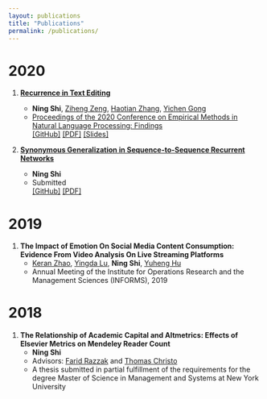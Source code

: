 ```yaml
---
layout: publications
title: "Publications"
permalink: /publications/
---
```

# 2020
1. [**Recurrence in Text Editing**](https://www.aclweb.org/anthology/2020.findings-emnlp.159)
      * **Ning Shi**, [Ziheng Zeng](https://www.linkedin.com/in/ziheng-zeng-60532a179/), [Haotian Zhang](https://www.linkedin.com/in/haotian01/), [Yichen Gong](https://www.linkedin.com/in/yichengong1/)
      * [Proceedings of the 2020 Conference on Empirical Methods in Natural Language Processing: Findings](https://www.aclweb.org/anthology/volumes/2020.findings-emnlp/)  
      [[GitHub]](https://github.com/ShiningLab/Recurrent-Text-Editing) [[PDF]](https://www.aclweb.org/anthology/2020.findings-emnlp.159.pdf) [[Slides]](/assets/slides/Recurrent_Inference_in_Text_Editing.pdf)

2. [**Synonymous Generalization in Sequence-to-Sequence Recurrent Networks**](https://arxiv.org/abs/2003.06658)
      * **Ning Shi**
      * Submitted  
      [[GitHub]](https://github.com/MrShininnnnn/CECW) [[PDF]](https://arxiv.org/pdf/2003.06658.pdf)

# 2019
1. **The Impact of Emotion On Social Media Content Consumption: Evidence From Video Analysis On Live Streaming Platforms**
      * [Keran Zhao](https://www.linkedin.com/in/keran-zhao-65a2a07b/), [Yingda Lu](https://www.linkedin.com/in/yingda-lu-b4749512/), **Ning Shi**, [Yuheng Hu](https://yuhenghu.com/) 
      * Annual Meeting of the Institute for Operations Research and the Management Sciences (INFORMS), 2019

# 2018
1. **The Relationship of Academic Capital and Altmetrics: Effects of Elsevier Metrics on Mendeley Reader Count**
      * **Ning Shi**
      * Advisors: [Farid Razzak](https://www.linkedin.com/in/farrazzak/) and [Thomas Christo](https://www.linkedin.com/in/thomas-christo-ph-d-3330922/)
      * A thesis submitted in partial fulfillment of the requirements for the degree Master of Science in Management and Systems at New York University
